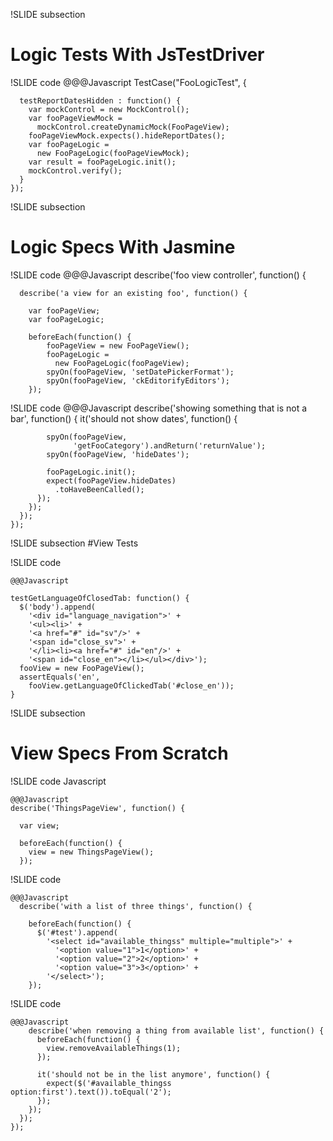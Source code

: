 !SLIDE subsection
# Logic Tests With JsTestDriver

!SLIDE code
    @@@Javascript
    TestCase("FooLogicTest", {

      testReportDatesHidden : function() {
        var mockControl = new MockControl();
        var fooPageViewMock = 
          mockControl.createDynamicMock(FooPageView);
        fooPageViewMock.expects().hideReportDates();
        var fooPageLogic = 
          new FooPageLogic(fooPageViewMock);
        var result = fooPageLogic.init();
        mockControl.verify();
      }
    });

!SLIDE subsection
# Logic Specs With Jasmine

!SLIDE code
    @@@Javascript
    describe('foo view controller', function() {

      describe('a view for an existing foo', function() { 

        var fooPageView;
        var fooPageLogic;

        beforeEach(function() {
            fooPageView = new FooPageView();
            fooPageLogic = 
              new FooPageLogic(fooPageView);
            spyOn(fooPageView, 'setDatePickerFormat');
            spyOn(fooPageView, 'ckEditorifyEditors');
        });

!SLIDE code
    @@@Javascript
        describe('showing something that is not a bar', function() {
          it('should not show dates', function() {

            spyOn(fooPageView, 
                  'getFooCategory').andReturn('returnValue');
            spyOn(fooPageView, 'hideDates');

            fooPageLogic.init();
            expect(fooPageView.hideDates)
              .toHaveBeenCalled();
          });
        });
      });
    });


!SLIDE subsection
#View Tests

!SLIDE code

    @@@Javascript

    testGetLanguageOfClosedTab: function() {
      $('body').append(
        '<div id="language_navigation">' +
        '<ul><li>' +
        '<a href="#" id="sv"/>' + 
        '<span id="close_sv">' +
        '</li><li><a href="#" id="en"/>' +
        '<span id="close_en"></li></ul></div>');
      fooView = new FooPageView();
      assertEquals('en', 
        fooView.getLanguageOfClickedTab('#close_en'));
    }

!SLIDE subsection
# View Specs From Scratch

!SLIDE code Javascript

    @@@Javascript
    describe('ThingsPageView', function() {

      var view;

      beforeEach(function() {
        view = new ThingsPageView();
      });

!SLIDE code

    @@@Javascript
      describe('with a list of three things', function() {

        beforeEach(function() {
          $('#test').append(
            '<select id="available_thingss" multiple="multiple">' +
              '<option value="1">1</option>' +
              '<option value="2">2</option>' +
              '<option value="3">3</option>' +
            '</select>');
        });

!SLIDE code

    @@@Javascript
        describe('when removing a thing from available list', function() {
          beforeEach(function() {
            view.removeAvailableThings(1);
          });

          it('should not be in the list anymore', function() {
            expect($('#available_thingss option:first').text()).toEqual('2');
          });
        });
      });
    });
